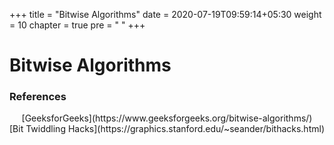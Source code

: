 +++
title = "Bitwise Algorithms"
date =  2020-07-19T09:59:14+05:30
weight = 10
chapter = true
pre = "<i class='fas fa-microchip'></i> "
+++

# Bitwise Algorithms

### References

<center>[GeeksforGeeks](https://www.geeksforgeeks.org/bitwise-algorithms/)</center>
<center>[Bit Twiddling Hacks](https://graphics.stanford.edu/~seander/bithacks.html)</center>